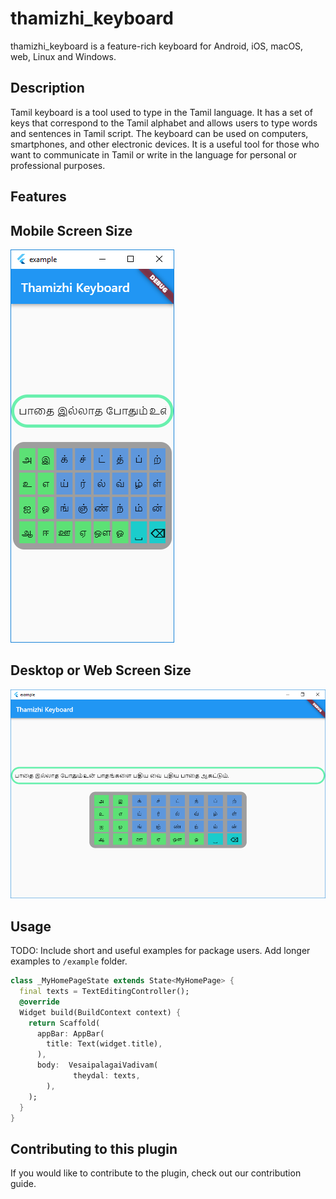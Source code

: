 # thamizhi_keyboard

thamizhi_keyboard is a feature-rich keyboard for Android, iOS, macOS, web, Linux and Windows.

## Description

 Tamil keyboard is a tool used to type in the Tamil language. It has a set of keys that correspond to the Tamil alphabet and allows users to type words and sentences in Tamil script. The keyboard can be used on computers, smartphones, and other electronic devices. It is a useful tool for those who want to communicate in Tamil or write in the language for personal or professional purposes.


## Features

## Mobile Screen Size

<img src="https://github.com/neelakandanz/thamizhi_keyboard/blob/main/out/Screen2.PNG?raw=true" />

## Desktop or Web Screen Size

<img src="https://github.com/neelakandanz/thamizhi_keyboard/blob/main/out/Screen1.PNG?raw=true" />



## Usage

TODO: Include short and useful examples for package users. Add longer examples
to `/example` folder.

```dart
class _MyHomePageState extends State<MyHomePage> {
  final texts = TextEditingController();
  @override
  Widget build(BuildContext context) {
    return Scaffold(
      appBar: AppBar(
        title: Text(widget.title),
      ),
      body:  VesaipalagaiVadivam(
              theydal: texts,
        ),
    );
  }
}

```

## Contributing to this plugin 

If you would like to contribute to the plugin, check out our contribution guide.

